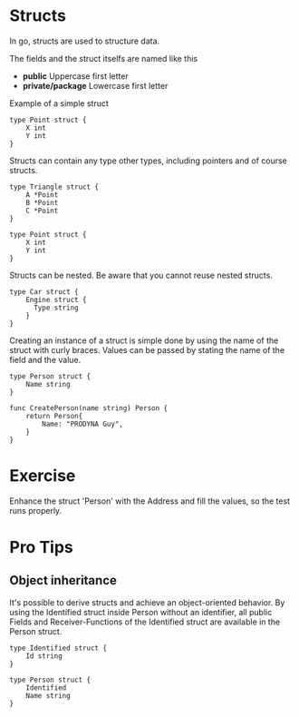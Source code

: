 
# Structs

In go, structs are used to structure data.

The fields and the struct itselfs are named like this

- **public** Uppercase first letter
- **private/package** Lowercase first letter

Example of a simple struct

```golang
type Point struct {
    X int
    Y int
}
```

Structs can contain any type other types, including pointers and of course structs.

```golang
type Triangle struct {
    A *Point
    B *Point
    C *Point
}

type Point struct {
    X int
    Y int
}
```

Structs can be nested. Be aware that you cannot reuse nested structs. 

```golang
type Car struct {
    Engine struct {
      Type string
    }
}
```

Creating an instance of a struct is simple done by using the name of the struct with curly braces.
Values can be passed by stating the name of the field and the value.

```golang
type Person struct {
	Name string
}

func CreatePerson(name string) Person {
	return Person{
	    Name: "PRODYNA Guy",	
    }
}
```


# Exercise

Enhance the struct 'Person' with the Address and fill the values, so the test runs properly.


# Pro Tips

## Object inheritance

It's possible to derive structs and achieve an object-oriented behavior.
By using the Identified struct inside Person without an identifier, all public Fields and Receiver-Functions
of the Identified struct are available in the Person struct.

```golang
type Identified struct {
    Id string
}

type Person struct {
    Identified
    Name string
}
```
